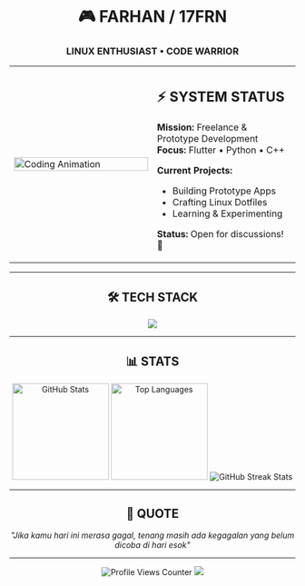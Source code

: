 <div align="center">

# 🎮 FARHAN / 17FRN
### LINUX ENTHUSIAST • CODE WARRIOR

</div>

<table align="center">
<tr>
<td width="50%">
<img src="https://user-images.githubusercontent.com/74038190/216654112-f34391b7-72e0-4053-8849-30dcaeaa1aaa.gif" width="100%" alt="Coding Animation" />
</td>
<td width="50%">

## ⚡ SYSTEM STATUS

**Mission:** Freelance & Prototype Development  
**Focus:** Flutter • Python • C++

**Current Projects:**
- Building Prototype Apps
- Crafting Linux Dotfiles
- Learning & Experimenting

**Status:** Open for discussions! 💬

</td>
</tr>
</table>

---

<div align="center">

## 🛠️ TECH STACK

<img src="https://skillicons.dev/icons?i=linux,bash,python,cpp,flutter,dart,sqlite,vscode,neovim,github&theme=dark" />

---

## 📊 STATS

<img src="https://github-readme-stats.vercel.app/api?username=17frn&show_icons=true&theme=synthwave&hide_border=true&bg_color=1a1b27&title_color=f7d794&icon_color=f3a683&text_color=f5f6fa&cache_seconds=60&v=2" alt="GitHub Stats" height="170"/>
<img src="https://github-readme-stats.vercel.app/api/top-langs/?username=17frn&layout=compact&theme=synthwave&hide_border=true&bg_color=1a1b27&title_color=f7d794&text_color=f5f6fa&cache_seconds=60&v=2" alt="Top Languages" height="170"/>

<img src="https://github-readme-streak-stats.herokuapp.com/?user=17frn&theme=synthwave&hide_border=true&background=1a1b27&ring=f7d794&fire=f3a683&currStreakLabel=f7d794" alt="GitHub Streak Stats" />

---

## 💭 QUOTE

*"Jika kamu hari ini merasa gagal, tenang masih ada kegagalan yang belum dicoba di hari esok"*

---

<img src="https://komarev.com/ghpvc/?username=17frn&label=VISITORS&color=F7D794&style=for-the-badge" alt="Profile Views Counter" />
<img src="https://img.shields.io/badge/Linux-FCC624?style=for-the-badge&logo=linux&logoColor=black" />

</div>
